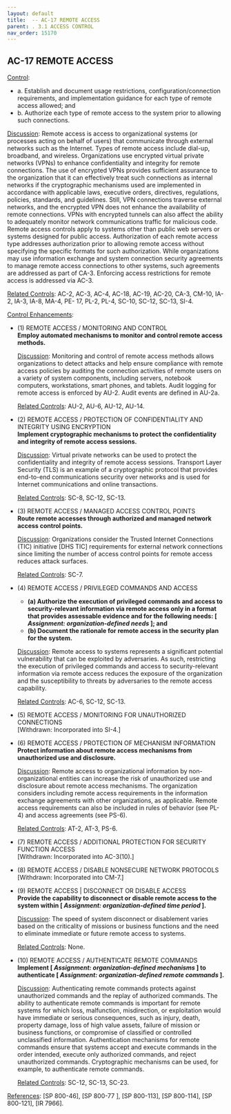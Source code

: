 ```yaml
---
layout: default
title:  -- AC-17 REMOTE ACCESS 
parent: . 3.1 ACCESS CONTROL 
nav_order: 15170
---
```


## AC-17 REMOTE ACCESS

<ins>Control</ins>:
* a. Establish and document usage restrictions, configuration/connection requirements, and implementation guidance for each type of remote access allowed; and
* b. Authorize each type of remote access to the system prior to allowing such connections.

<ins>Discussion</ins>: Remote access is access to organizational systems (or processes acting on behalf of users) that communicate through external networks such as the Internet. Types of remote access include dial-up, broadband, and wireless. Organizations use encrypted virtual private networks (VPNs) to enhance confidentiality and integrity for remote connections. The use of encrypted VPNs provides sufficient assurance to the organization that it can effectively treat such connections as internal networks if the cryptographic mechanisms used are implemented in accordance with applicable laws, executive orders, directives, regulations, policies, standards, and guidelines. Still, VPN connections traverse external networks, and the encrypted VPN does not enhance the availability of remote connections. VPNs with encrypted tunnels can also affect the ability to adequately monitor network communications traffic for malicious code. Remote access controls apply to systems other than public web servers or systems designed for public access. Authorization of each remote access type addresses authorization prior to allowing remote access without specifying the specific formats for such authorization. While organizations may use information exchange and system connection security agreements to manage remote access connections to other systems, such agreements are addressed as part of CA-3. Enforcing access restrictions for remote access is addressed via AC-3.

<ins>Related Controls</ins>: AC-2, AC-3, AC-4, AC-18, AC-19, AC-20, CA-3, CM-10, IA-2, IA-3, IA-8, MA-4, PE- 17, PL-2, PL-4, SC-10, SC-12, SC-13, SI-4.

<ins>Control Enhancements</ins>:

* (1) REMOTE ACCESS / MONITORING AND CONTROL<br>
**Employ automated mechanisms to monitor and control remote access methods.**

    <ins>Discussion</ins>: Monitoring and control of remote access methods allows organizations to detect attacks and help ensure compliance with remote access policies by auditing the connection activities of remote users on a variety of system components, including servers, notebook computers, workstations, smart phones, and tablets. Audit logging for remote access is enforced by AU-2. Audit events are defined in AU-2a.

    <ins>Related Controls</ins>: AU-2, AU-6, AU-12, AU-14.

* (2) REMOTE ACCESS / PROTECTION OF CONFIDENTIALITY AND INTEGRITY USING ENCRYPTION<br>
**Implement cryptographic mechanisms to protect the confidentiality and integrity of remote access sessions.**

    <ins>Discussion</ins>: Virtual private networks can be used to protect the confidentiality and integrity of remote access sessions. Transport Layer Security (TLS) is an example of a cryptographic protocol that provides end-to-end communications security over networks and is used for Internet communications and online transactions.

    <ins>Related Controls</ins>: SC-8, SC-12, SC-13.

* (3) REMOTE ACCESS / MANAGED ACCESS CONTROL POINTS<br>
**Route remote accesses through authorized and managed network access control points.**

    <ins>Discussion</ins>: Organizations consider the Trusted Internet Connections (TIC) initiative [DHS TIC] requirements for external network connections since limiting the number of access control points for remote access reduces attack surfaces.

    <ins>Related Controls</ins>: SC-7.

* (4) REMOTE ACCESS / PRIVILEGED COMMANDS AND ACCESS<br>
    * **(a) Authorize the execution of privileged commands and access to security-relevant information via remote access only in a format that provides assessable evidence and for the following needs: [ _Assignment: organization-defined needs_ ]; and**
    * **(b) Document the rationale for remote access in the security plan for the system.**

    <ins>Discussion</ins>: Remote access to systems represents a significant potential vulnerability that can be exploited by adversaries. As such, restricting the execution of privileged commands and access to security-relevant information via remote access reduces the exposure of the organization and the susceptibility to threats by adversaries to the remote access capability.

    <ins>Related Controls</ins>: AC-6, SC-12, SC-13.

* (5) REMOTE ACCESS / MONITORING FOR UNAUTHORIZED CONNECTIONS<br>
[Withdrawn: Incorporated into SI-4.]

* (6) REMOTE ACCESS / PROTECTION OF MECHANISM INFORMATION<br>
**Protect information about remote access mechanisms from unauthorized use and disclosure.**

    <ins>Discussion</ins>: Remote access to organizational information by non-organizational entities can increase the risk of unauthorized use and disclosure about remote access mechanisms. The organization considers including remote access requirements in the information exchange agreements with other organizations, as applicable. Remote access requirements can also be included in rules of behavior (see PL-4) and access agreements (see PS-6).

    <ins>Related Controls</ins>: AT-2, AT-3, PS-6.

* (7) REMOTE ACCESS / ADDITIONAL PROTECTION FOR SECURITY FUNCTION ACCESS<br>
[Withdrawn: Incorporated into AC-3(10).]

* (8) REMOTE ACCESS / DISABLE NONSECURE NETWORK PROTOCOLS<br>
[Withdrawn: Incorporated into CM-7.]

* (9) REMOTE ACCESS | DISCONNECT OR DISABLE ACCESS<br>
**Provide the capability to disconnect or disable remote access to the system within [ _Assignment: organization-defined time period_ ].**

    <ins>Discussion</ins>: The speed of system disconnect or disablement varies based on the criticality of missions or business functions and the need to eliminate immediate or future remote access to systems.

    <ins>Related Controls</ins>: None.

* (10) REMOTE ACCESS / AUTHENTICATE REMOTE COMMANDS<br>
**Implement [ _Assignment: organization-defined mechanisms_ ] to authenticate [ _Assignment: organization-defined remote commands_ ].**

    <ins>Discussion</ins>: Authenticating remote commands protects against unauthorized commands and the replay of authorized commands. The ability to authenticate remote commands is important for remote systems for which loss, malfunction, misdirection, or exploitation would have immediate or serious consequences, such as injury, death, property damage, loss of high value assets, failure of mission or business functions, or compromise of classified or controlled unclassified information. Authentication mechanisms for remote commands ensure that systems accept and execute commands in the order intended, execute only authorized commands, and reject unauthorized commands. Cryptographic mechanisms can be used, for example, to authenticate remote commands.

    <ins>Related Controls</ins>: SC-12, SC-13, SC-23.

<ins>References</ins>: [SP 800-46], [SP 800-77 ], [SP 800-113], [SP 800-114], [SP 800-121], [IR 7966].

